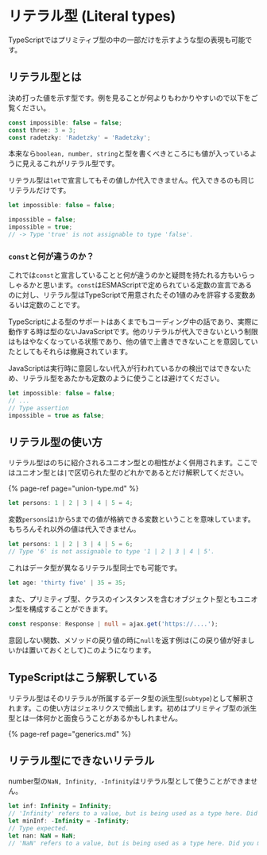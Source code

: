 # リテラル型 \(Literal types\)

TypeScriptではプリミティブ型の中の一部だけを示すような型の表現も可能です。

## リテラル型とは

決め打った値を示す型です。例を見ることが何よりもわかりやすいので以下をご覧ください。

```typescript
const impossible: false = false;
const three: 3 = 3;
const radetzky: 'Radetzky' = 'Radetzky';
```

本来なら`boolean, number, string`と型を書くべきところにも値が入っているように見えるこれがリテラル型です。

リテラル型は`let`で宣言してもその値しか代入できません。代入できるのも同じリテラルだけです。

```typescript
let impossible: false = false;

impossible = false;
impossible = true;
// -> Type 'true' is not assignable to type 'false'.
```

### `const`と何が違うのか？

これでは`const`と宣言していることと何が違うのかと疑問を持たれる方もいらっしゃるかと思います。`const`はESMAScriptで定められている定数の宣言であるのに対し、リテラル型はTypeScriptで用意されたその1値のみを許容する変数あるいは定数のことです。

TypeScriptによる型のサポートはあくまでもコーディング中の話であり、実際に動作する時は型のないJavaScriptです。他のリテラルが代入できないという制限はもはやなくなっている状態であり、他の値で上書きできないことを意図していたとしてもそれらは撤廃されています。

JavaScriptは実行時に意図しない代入が行われているかの検出ではできないため、リテラル型をあたかも定数のように使うことは避けてください。

```typescript
let impossible: false = false;
// ...
// Type assertion
impossible = true as false;
```

## リテラル型の使い方

リテラル型はのちに紹介されるユニオン型との相性がよく併用されます。ここではユニオン型とは`|`で区切られた型のどれかであるとだけ解釈してください。

{% page-ref page="union-type.md" %}

```typescript
let persons: 1 | 2 | 3 | 4 | 5 = 4;
```

変数`persons`は`1`から`5`までの値が格納できる変数ということを意味しています。もちろんそれ以外の値は代入できません。

```typescript
let persons: 1 | 2 | 3 | 4 | 5 = 6;
// Type '6' is not assignable to type '1 | 2 | 3 | 4 | 5'.
```

これはデータ型が異なるリテラル型同士でも可能です。

```typescript
let age: 'thirty five' | 35 = 35;
```

また、プリミティブ型、クラスのインスタンスを含むオブジェクト型ともユニオン型を構成することができます。

```typescript
const response: Response | null = ajax.get('https://....');
```

意図しない関数、メソッドの戻り値の時に`null`を返す例は\(この戻り値が好ましいかは置いておくとして\)このようになります。

## TypeScriptはこう解釈している

リテラル型はそのリテラルが所属するデータ型の派生型\(`subtype`\)として解釈されます。この使い方はジェネリクスで頻出します。初めはプリミティブ型の派生型とは一体何かと面食らうことがあるかもしれません。

{% page-ref page="generics.md" %}

## リテラル型にできないリテラル

number型の`NaN, Infinity, -Infinity`はリテラル型として使うことができません。

```typescript
let inf: Infinity = Infinity;
// 'Infinity' refers to a value, but is being used as a type here. Did you mean 'typeof Infinity'?
let minInf: -Infinity = -Infinity;
// Type expected.
let nan: NaN = NaN;
// 'NaN' refers to a value, but is being used as a type here. Did you mean 'typeof NaN'?
```

